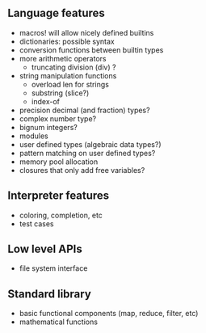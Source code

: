 ## Language features
- macros! will allow nicely defined builtins
- dictionaries: possible syntax
- conversion functions between builtin types
- more arithmetic operators
    - truncating division (div) ?
- string manipulation functions
    - overload len for strings
    - substring (slice?)
    - index-of
- precision decimal (and fraction) types?
- complex number type?
- bignum integers?
- modules
- user defined types (algebraic data types?)
- pattern matching on user defined types?
- memory pool allocation
- closures that only add free variables?

## Interpreter features
- coloring, completion, etc
- test cases

## Low level APIs
- file system interface

## Standard library
- basic functional components (map, reduce, filter, etc)
- mathematical functions
